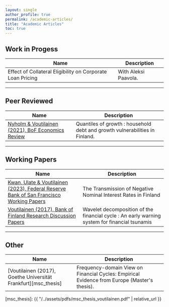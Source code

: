 ```yaml
---
layout: single
author_profile: true
permalink: /academic-articles/
title: "Academic Articles"
toc: true
---
```


## Work in Progess

| Name                                        | Description                                           |
| ------------------------------------------- | ----------------------------------------------------- |
| Effect of Collateral Eligibility on Corporate Loan Pricing | With Aleksi Paavola.

---

## Peer Reviewed

| Name                                        | Description                                           |
| ------------------------------------------- | ----------------------------------------------------- |
| [Nyholm & Voutilainen (2021), BoF Economics Review][quantilesofgrowth] | Quantiles of growth : household debt and growth vulnerabilities in Finland.

[quantilesofgrowth]: https://publications.bof.fi/handle/10024/43589

---

## Working Papers

| Name                                        | Description                                           |
| ------------------------------------------- | ----------------------------------------------------- |
| [Kwan, Ulate & Voutilainen (2023), Federal Reserve Bank of San Francisco Working Papers][kuv] | The Transmission of Negative Nominal Interest Rates in Finland
| [Voutilainen (2017), Bank of Finland Research Discussion Papers][wavelets] | Wavelet decomposition of the financial cycle : An early warning system for financial tsunamis

[kuv]: https://www.frbsf.org/economic-research/publications/working-papers/2023/11/
[wavelets]: https://publications.bof.fi/handle/10024/47855

---

## Other

| Name                                        | Description                                           |
| ------------------------------------------- | ----------------------------------------------------- |
| [Voutilainen (2017), Goethe Universität Frankfurt][msc_thesis] | Frequency-domain View on Financial Cycles: Empirical Evidence from Europe (Master's thesis).

[msc_thesis]: {{ "/../assets/pdfs/msc_thesis_voutilainen.pdf" | relative_url }}

